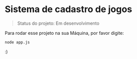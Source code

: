 <h1> Sistema de cadastro de jogos </h1>

>Status do projeto: Em desenvolvimento

Para rodar esse projeto na sua Máquina, por favor digite:

```
node app.js
```

:)
